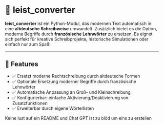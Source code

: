 # 📝 leist_converter

**leist_converter** ist ein Python-Modul, das modernen Text automatisch in eine **altdeutsche Schreibweise** umwandelt. Zusätzlich bietet es die Option, moderne Begriffe durch **französische Lehnwörter** zu ersetzen. Es eignet sich perfekt für kreative Schreibprojekte, historische Simulationen oder einfach nur zum Spaß!

---

## 🚀 Features

- ✅ Ersetzt moderne Rechtschreibung durch altdeutsche Formen  
- ✅ Optionale Ersetzung moderner Begriffe durch französische Lehnwörter  
- ✅ Automatische Anpassung an Groß- und Kleinschreibung  
- ✅ Konfigurierbar: einfache Aktivierung/Deaktivierung von Zusatzfunktionen  
- ✅ Erweiterbar durch eigene Wörterlisten  

Keine lust auf ein README und Chat GPT ist zu blöd um eins zu erstellen
